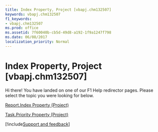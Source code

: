```yaml
---
title: Index Property, Project [vbapj.chm132507]
keywords: vbapj.chm132507
f1_keywords:
- vbapj.chm132507
ms.prod: office
ms.assetid: 7f60040b-cb5d-49d8-a192-1f9a1247f798
ms.date: 06/08/2017
localization_priority: Normal
---
```



# Index Property, Project [vbapj.chm132507]

Hi there! You have landed on one of our F1 Help redirector pages. Please select the topic you were looking for below.

[Report.Index Property (Project)](https://msdn.microsoft.com/library/3a0ccb0f-443e-ea35-4766-b79f97fef84a%28Office.15%29.aspx)

[Task.Priority Property (Project)](https://msdn.microsoft.com/library/8680e903-a03e-cf83-70e7-fc856297dae2%28Office.15%29.aspx)

[!include[Support and feedback](~/includes/feedback-boilerplate.md)]